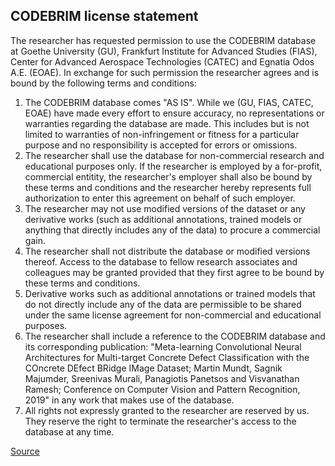 ## CODEBRIM license statement 

The researcher has requested permission to use the CODEBRIM database at Goethe University (GU), Frankfurt Institute for Advanced Studies (FIAS), Center for Advanced Aerospace Technologies (CATEC) and Egnatia Odos A.E. (EOAE). In exchange for such permission the researcher agrees and is bound by the following terms and conditions:

1. The CODEBRIM database comes "AS IS". While we (GU, FIAS, CATEC, EOAE) have made every effort to ensure accuracy, no representations or warranties regarding the database are made. This includes but is not limited to warranties of non-infringement or fitness for a particular purpose and no responsibility is accepted for errors or omissions.
2. The researcher shall use the database for non-commercial research and educational purposes only. If the researcher is employed by a for-profit, commercial entitity, the researcher's employer shall also be bound by these terms and conditions and the researcher hereby represents full authorization to enter this agreement on behalf of such employer.
3. The researcher may not use modified versions of the dataset or any derivative works (such as additional annotations, trained models or anything that directly includes any of the data) to procure a commercial gain.
4. The researcher shall not distribute the database or modified versions thereof. Access to the database to fellow research associates and colleagues may be granted provided that they first agree to be bound by these terms and conditions.
5. Derivative works such as additional annotations or trained models that do not directly include any of the data are permissible to be shared under the same license agreement for non-commercial and educational purposes.
6. The researcher shall include a reference to the CODEBRIM database and its corresponding publication: "Meta-learning Convolutional Neural Architectures for Multi-target Concrete Defect Classification with the COncrete DEfect BRidge IMage Dataset; Martin Mundt, Sagnik Majumder, Sreenivas Murali, Panagiotis Panetsos and Visvanathan Ramesh; Conference on Computer Vision and Pattern Recognition, 2019" in any work that makes use of the database.
7. All rights not expressly granted to the researcher are reserved by us. They reserve the right to terminate the researcher's access to the database at any time.

[Source](https://zenodo.org/records/2620293/files/license.md?download=1)
